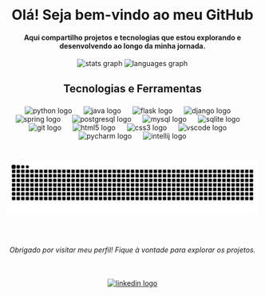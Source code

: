 <br clear="both"> <h1 align="center">Olá! Seja bem-vindo ao meu GitHub</h1> <h4 align="center">Aqui compartilho projetos e tecnologias que estou explorando e desenvolvendo ao longo da minha jornada.</h4>
<div align="center"> <img src="https://github-readme-stats.vercel.app/api?username=pedro-igor-pitl&hide_title=true&show_icons=true&include_all_commits=true&count_private=true&theme=vue-dark&locale=pt-br&hide_border=true" height="100" alt="stats graph" /> <img src="https://github-readme-stats.vercel.app/api/top-langs?username=pedro-igor-pitl&layout=compact&card_width=320&langs_count=12&theme=vue-dark&hide_border=true" height="150" alt="languages graph" /> </div>

###

<h2 align="center">Tecnologias e Ferramentas</h2>

###

<div align="center">
  <img src="https://skillicons.dev/icons?i=py" height="40" alt="python logo"  />
  <img width="15" />
  <img src="https://cdn.jsdelivr.net/gh/devicons/devicon/icons/java/java-original.svg" height="40" alt="java logo"  />
  <img width="15" />
  <img src="https://skillicons.dev/icons?i=flask" height="40" alt="flask logo"  />
  <img width="15" />
  <img src="https://skillicons.dev/icons?i=django" height="40" alt="django logo"  />
  <img width="15" />
  <img src="https://cdn.jsdelivr.net/gh/devicons/devicon/icons/spring/spring-original.svg" height="40" alt="spring logo"  />
  <img width="15" />
  <img src="https://cdn.jsdelivr.net/gh/devicons/devicon/icons/postgresql/postgresql-original.svg" height="40" alt="postgresql logo"  />
  <img width="15" />
  <img src="https://cdn.jsdelivr.net/gh/devicons/devicon/icons/mysql/mysql-original.svg" height="40" alt="mysql logo"  />
  <img width="15" />
  <img src="https://cdn.jsdelivr.net/gh/devicons/devicon/icons/sqlite/sqlite-original.svg" height="40" alt="sqlite logo"  />
  <img width="15" />
  <img src="https://skillicons.dev/icons?i=git" height="40" alt="git logo"  />
  <img width="15" />
  <img src="https://skillicons.dev/icons?i=html" height="40" alt="html5 logo"  />
  <img width="15" />
  <img src="https://skillicons.dev/icons?i=css" height="40" alt="css3 logo"  />
  <img width="15" />
  <img src="https://cdn.jsdelivr.net/gh/devicons/devicon/icons/vscode/vscode-original.svg" height="40" alt="vscode logo"  />
  <img width="15" />
  <img src="https://cdn.jsdelivr.net/gh/devicons/devicon/icons/pycharm/pycharm-original.svg" height="40" alt="pycharm logo"  />
  <img width="15" />
  <img src="https://cdn.jsdelivr.net/gh/devicons/devicon/icons/intellij/intellij-original.svg" height="40" alt="intellij logo"  />
</div>

###

<br clear="both">

<img src="https://raw.githubusercontent.com/pedro-igor-pitl/pedro-igor-pitl/output/snake.svg" alt="Snake animation" />

###

<br clear="both">

<h6 align="center">Obrigado por visitar meu perfil! Fique à vontade para explorar os projetos.</h6>

###

<br clear="both">

<div align="center">
  <a href="https://www.linkedin.com/in/pedro-igor-torres-luz-7448a7317/" target="_blank">
    <img src="https://img.shields.io/static/v1?message=LinkedIn&logo=linkedin&label=&color=0077B5&logoColor=white&labelColor=&style=for-the-badge" height="35" alt="linkedin logo"  />
  </a>
</div>

###
###
